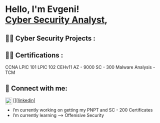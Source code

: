 <h1>Hello, I'm Evgeni! <br/><a href="https://github.com/EvgenimBT">Cyber Security Analyst</a>, 

<h2>👨‍💻 Cyber Security Projects :</h2>

<h2>👨‍💻 Certifications :</h2>
CCNA
LPIC 101 
LPIC 102
CEHv11
AZ - 9000
SC - 300
Malware Analysis - TCM




<h2> 🤳 Connect with me:</h2>


[<img align="left" alt="Evgeni Moshkovich | LinkedIn" width="22px" src="https://cdn.jsdelivr.net/npm/simple-icons@v3/icons/linkedin.svg" />][[linkedin]](https://www.linkedin.com/in/evgeni-moskovich-b6b333247)



-  I’m currently working on getting my PNPT and SC - 200 Certificates 
-  I’m currently learning --> Offenisive Security




